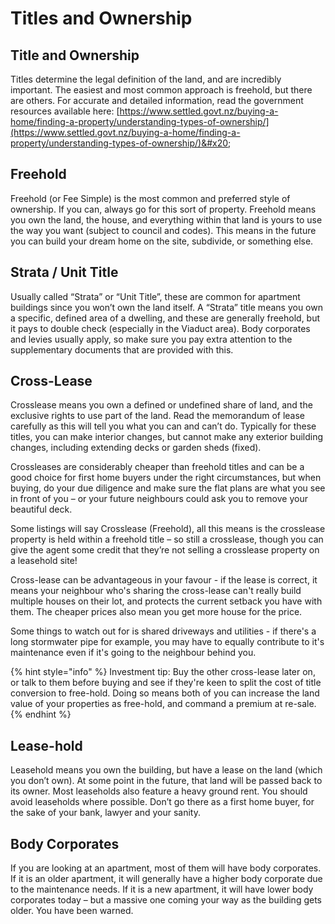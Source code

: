 # Titles and Ownership

## Title and Ownership

Titles determine the legal definition of the land, and are incredibly important. The easiest and most common approach is freehold, but there are others. For accurate and detailed information, read the government resources available here: [https://www.settled.govt.nz/buying-a-home/finding-a-property/understanding-types-of-ownership/](https://www.settled.govt.nz/buying-a-home/finding-a-property/understanding-types-of-ownership/)&#x20;

## Freehold

Freehold (or Fee Simple) is the most common and preferred style of ownership. If you can, always go for this sort of property. Freehold means you own the land, the house, and everything within that land is yours to use the way you want (subject to council and codes). This means in the future you can build your dream home on the site, subdivide, or something else.

## Strata / Unit Title

Usually called “Strata” or “Unit Title”, these are common for apartment buildings since you won’t own the land itself. A “Strata” title means you own a specific, defined area of a dwelling, and these are generally freehold, but it pays to double check (especially in the Viaduct area). Body corporates and levies usually apply, so make sure you pay extra attention to the supplementary documents that are provided with this.



## Cross-Lease

Crosslease means you own a defined or undefined share of land, and the exclusive rights to use part of the land. Read the memorandum of lease carefully as this will tell you what you can and can’t do. Typically for these titles, you can make interior changes, but cannot make any exterior building changes, including extending decks or garden sheds (fixed).&#x20;

Crossleases are considerably cheaper than freehold titles and can be a good choice for first home buyers under the right circumstances, but when buying, do your due diligence and make sure the flat plans are what you see in front of you – or your future neighbours could ask you to remove your beautiful deck.

Some listings will say Crosslease (Freehold), all this means is the crosslease property is held within a freehold title – so still a crosslease, though you can give the agent some credit that they’re not selling a crosslease property on a leasehold site!

Cross-lease can be advantageous in your favour - if the lease is correct, it means your neighbour who's sharing the cross-lease can't really build multiple houses on their lot, and protects the current setback you have with them. The cheaper prices also mean you get more house for the price.

Some things to watch out for is shared driveways and utilities - if there's a long stormwater pipe for example, you may have to equally contribute to it's maintenance even if it's going to the neighbour behind you.

{% hint style="info" %}
Investment tip: Buy the other cross-lease later on, or talk to them before buying and see if they're keen to split the cost of title conversion to free-hold. Doing so means both of you can increase the land value of your properties as free-hold, and command a premium at re-sale.&#x20;
{% endhint %}

## &#x20;Lease-hold

Leasehold means you own the building, but have a lease on the land (which you don’t own). At some point in the future, that land will be passed back to its owner. Most leaseholds also feature a heavy ground rent. You should avoid leaseholds where possible. Don’t go there as a first home buyer, for the sake of your bank, lawyer and your sanity.

## Body Corporates

If you are looking at an apartment, most of them will have body corporates. If it is an older apartment, it will generally have a higher body corporate due to the maintenance needs. If it is a new apartment, it will have lower body corporates today – but a massive one coming your way as the building gets older. You have been warned.

